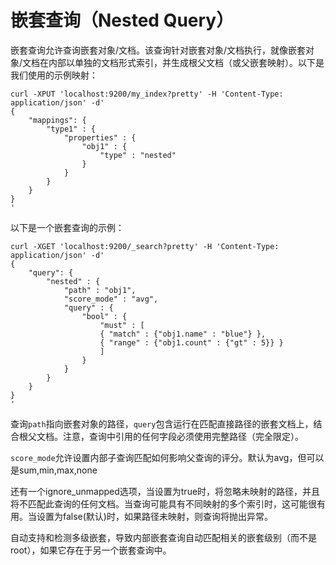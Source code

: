 # 嵌套查询（Nested Query）

嵌套查询允许查询嵌套对象/文档。该查询针对嵌套对象/文档执行，就像嵌套对象/文档在内部以单独的文档形式索引，并生成根父文档（或父嵌套映射）。以下是我们使用的示例映射：

```
curl -XPUT 'localhost:9200/my_index?pretty' -H 'Content-Type: application/json' -d'
{
    "mappings": {
        "type1" : {
            "properties" : {
                "obj1" : {
                    "type" : "nested"
                }
            }
        }
    }
}
'
```

以下是一个嵌套查询的示例：

```
curl -XGET 'localhost:9200/_search?pretty' -H 'Content-Type: application/json' -d'
{
    "query": {
        "nested" : {
            "path" : "obj1",
            "score_mode" : "avg",
            "query" : {
                "bool" : {
                    "must" : [
                    { "match" : {"obj1.name" : "blue"} },
                    { "range" : {"obj1.count" : {"gt" : 5}} }
                    ]
                }
            }
        }
    }
}
'
```

查询`path`指向嵌套对象的路径，`query`包含运行在匹配直接路径的嵌套文档上，结合根父文档。注意，查询中引用的任何字段必须使用完整路径（完全限定）。

`score_mode`允许设置内部子查询匹配如何影响父查询的评分。默认为avg，但可以是sum,min,max,none

还有一个ignore_unmapped选项，当设置为true时，将忽略未映射的路径，并且将不匹配此查询的任何文档。当查询可能具有不同映射的多个索引时，这可能很有用。当设置为false(默认)时，如果路径未映射，则查询将抛出异常。

自动支持和检测多级嵌套，导致内部嵌套查询自动匹配相关的嵌套级别（而不是root），如果它存在于另一个嵌套查询中。
